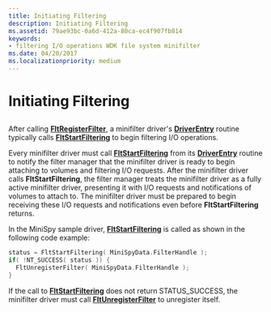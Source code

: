 ```yaml
---
title: Initiating Filtering
description: Initiating Filtering
ms.assetid: 79ae93bc-0a6d-412a-80ca-ec4f907fb814
keywords:
- filtering I/O operations WDK file system minifilter
ms.date: 04/20/2017
ms.localizationpriority: medium
---
```


# Initiating Filtering


## <span id="ddk_initiating_filtering_if"></span><span id="DDK_INITIATING_FILTERING_IF"></span>


After calling [**FltRegisterFilter**](https://msdn.microsoft.com/library/windows/hardware/ff544305), a minifilter driver's [**DriverEntry**](https://msdn.microsoft.com/library/windows/hardware/ff544113) routine typically calls [**FltStartFiltering**](https://msdn.microsoft.com/library/windows/hardware/ff544569) to begin filtering I/O operations.

Every minifilter driver must call [**FltStartFiltering**](https://msdn.microsoft.com/library/windows/hardware/ff544569) from its [**DriverEntry**](https://msdn.microsoft.com/library/windows/hardware/ff544113) routine to notify the filter manager that the minifilter driver is ready to begin attaching to volumes and filtering I/O requests. After the minifilter driver calls **FltStartFiltering**, the filter manager treats the minifilter driver as a fully active minifilter driver, presenting it with I/O requests and notifications of volumes to attach to. The minifilter driver must be prepared to begin receiving these I/O requests and notifications even before **FltStartFiltering** returns.

In the MiniSpy sample driver, [**FltStartFiltering**](https://msdn.microsoft.com/library/windows/hardware/ff544569) is called as shown in the following code example:

```cpp
status = FltStartFiltering( MiniSpyData.FilterHandle );
if( !NT_SUCCESS( status )) {
  FltUnregisterFilter( MiniSpyData.FilterHandle );
}
```

If the call to [**FltStartFiltering**](https://msdn.microsoft.com/library/windows/hardware/ff544569) does not return STATUS\_SUCCESS, the minifilter driver must call [**FltUnregisterFilter**](https://msdn.microsoft.com/library/windows/hardware/ff544606) to unregister itself.

 

 




